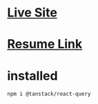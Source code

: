 # [Live Site](https://illustrious-babka-5713d0.netlify.app/)
# [Resume Link](https://docs.google.com/document/d/1yXcBP2iyprWwUhyPl21zm_FmhYwxG-XqrABy051wIJs/edit)

# installed
```
npm i @tanstack/react-query
```
